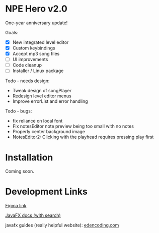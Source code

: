# NPE Hero v2.0
One-year anniversary update!

Goals:
- [x] New integrated level editor
- [X] Custom keybindings
- [X] Accept mp3 song files
- [ ] UI improvements
- [ ] Code cleanup
- [ ] Installer / Linux package

Todo - needs design:
- Tweak design of songPlayer
- Redesign level editor menus
- Improve errorList and error handling

Todo - bugs:
- fix reliance on local font
- Fix notesEditor note preview being too small with no notes
- Properly center background image
- NotesEditor2: Clicking with the playhead requires pressing play first


# Installation
Coming soon.

# Development Links

[Figma link](https://www.figma.com/file/dpeMlWStSWrVHfLd0Uohws/Untitled?node-id=0%3A1&t=PVQi61Ig3AWtWNMm-1)

[JavaFX docs (with search)](https://openjfx.io/javadoc/15)

javafx guides (really helpful website):
[edencoding.com](https://edencoding.com/javafx-layouts/)
